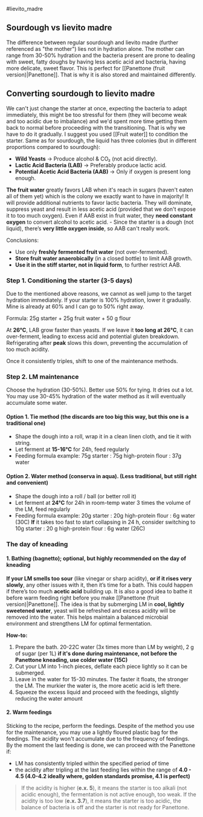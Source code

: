 #lievito_madre 

## Sourdough vs lievito madre

The difference between regular sourdough and lievito madre (further referenced as "the mother") lies not in hydration alone. The mother can range from 30-50% hydration and the bacteria present are prone to dealing with sweet, fatty doughs by having less acetic acid and bacteria, having more delicate, sweet flavor. This is perfect for [[Panettone (fruit version)|Panettone]]. That is why it is also stored and maintained differently.

## Converting sourdough to lievito madre

We can't just change the starter at once, expecting the bacteria to adapt immediately, this might be too stressful for them (they will become weak and too acidic due to imbalance) and we'd spent more time getting them back to normal before proceeding with the transitioning. That is why we have to do it gradually. I suggest you used [[Fruit water]] to condition the starter. Same as for sourdough, the liquid has three colonies (but in different proportions compared to sourdough):
- **Wild Yeasts** → Produce alcohol & CO₂ (not acid directly).
- **Lactic Acid Bacteria (LAB)** → Preferably produce lactic acid.
- **Potential Acetic Acid Bacteria (AAB)** → Only if oxygen is present long enough.

**The fruit water** greatly favors LAB when it's reach in sugars (haven't eaten all of them yet) which is the colony we exactly want to have in majority! It will provide additional nutrients to favor lactic bacteria. They will dominate, suppress yeast and result in less acetic acid (provided that we don't expose it to too much oxygen). Even if AAB exist in fruit water, they **need constant oxygen** to convert alcohol to acetic acid. - Since the starter is a dough (not liquid), there’s **very little oxygen inside**, so AAB can't really work. 

Conclusions:
- Use only **freshly fermented fruit water** (not over-fermented).
- **Store fruit water anaerobically** (in a closed bottle) to limit AAB growth.
- **Use it in the stiff starter, not in liquid form**, to further restrict AAB.

### Step 1. Conditioning the starter (3-5 days)
Due to the mentioned above reasons, we cannot as well jump to the target hydration immediately. If your starter is 100% hydration, lower it gradually. Mine is already at 60% and I can go to 50% right away.

Formula: 25g starter + 25g fruit water + 50 g flour

At **26°C**, LAB grow faster than yeasts. If we leave it **too long at 26°C**, it can over-ferment, leading to excess acid and potential gluten breakdown. Refrigerating after **peak** slows this down, preventing the accumulation of too much acidity.

Once it consistently triples, shift to one of the maintenance methods.
### Step 2. LM maintenance
Choose the hydration (30-50%). Better use 50% for tying. It dries out a lot. You may use 30-45% hydration of the water method as it will eventually accumulate some water.
#### Option 1. Tie method (the discards are too big this way, but this one is a traditional one)
- Shape the dough into a roll, wrap it in a clean linen cloth, and tie it with string.
- Let ferment at **15-16°C** for 24h, feed regularly
- Feeding formula example: 75g starter : 75g high-protein flour : 37g water 

#### Option 2. Water method (conserva in aqua). (Less traditional, but still right and convenient)
- Shape the dough into a roll / ball (or better roll it)
- Let ferment at **24°C** for 24h in room-temp water 3 times the volume of the LM, feed regularly
- Feeding formula example: 20g starter : 20g high-protein flour : 6g water (30C) **If** it takes too fast to start collapsing in 24 h, consider switching to 10g starter : 20 g high-protein flour : 6g water (26C)

### The day of kneading
#### 1. Bathing (bagnetto); optional, but highly recommended on the day of kneading

**If your LM smells too sour** (like vinegar or sharp acidity), **or if it rises very slowly**, any other issues with it, then it’s time for a bath. This could happen if there’s too much **acetic acid** building up. It is also a good idea to bathe it before warm feeding right before you make [[Panettone (fruit version)|Panettone]]. The idea is that by submerging LM in **cool, lightly sweetened water**, yeast will be refreshed and excess acidity will be removed into the water. This helps maintain a balanced microbial environment and strengthens LM for optimal fermentation.

**How-to:**
1. Prepare the bath. 20-22C water (3x times more than LM by weight), 2 g of sugar (per 1L) **if it's done during maintenance, not before the Panettone kneading, use colder water (15C)**
2. Cut your LM into 1-inch pieces, deflate each piece lightly so it can be submerged.
3. Leave in the water for 15-30 minutes. The faster it floats, the stronger the LM. The murkier the water is, the more acetic acid is left there.
4. Squeeze the excess liquid and proceed with the feedings, slightly reducing the water amount

#### 2. Warm feedings

Sticking to the recipe, perform the feedings. Despite of the method you use for the maintenance, you may use a lightly floured plastic bag for the feedings. The acidity won't accumulate due to the frequency of feedings. By the moment the last feeding is done, we can proceed with the Panettone if:
- LM has consistently tripled within the specified period of time
- the acidity after tripling at the last feeding lies within the range of **4.0 - 4.5 (4.0-4.2 ideally where, golden standards promise, 4.1 is perfect)**

> If the acidity is higher (**e.x. 5**), it means the starter is too alkali (not acidic enough), the fermentation is not active enough, too weak.
> If the acidity is too low (**e.x. 3.7**), it means the starter is too acidic, the balance of bacteria is off and the starter is not ready for Panettone.